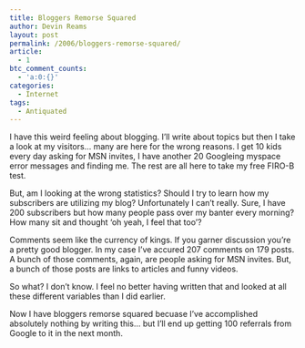 ```yaml
---
title: Bloggers Remorse Squared
author: Devin Reams
layout: post
permalink: /2006/bloggers-remorse-squared/
article:
  - 1
btc_comment_counts:
  - 'a:0:{}'
categories:
  - Internet
tags:
  - Antiquated
---
```

I have this weird feeling about blogging. I&#8217;ll write about topics but then I take a look at my visitors&#8230; many are here for the wrong reasons. I get 10 kids every day asking for MSN invites, I have another 20 Googleing myspace error messages and finding me. The rest are all here to take my free FIRO-B test.

But, am I looking at the wrong statistics? Should I try to learn how my subscribers are utilizing my blog? Unfortunately I can&#8217;t really. Sure, I have 200 subscribers but how many people pass over my banter every morning? How many sit and thought &#8216;oh yeah, I feel that too&#8217;?

Comments seem like the currency of kings. If you garner discussion you&#8217;re a pretty good blogger. In my case I&#8217;ve accured 207 comments on 179 posts. A bunch of those comments, again, are people asking for MSN invites. But, a bunch of those posts are links to articles and funny videos.

So what? I don&#8217;t know. I feel no better having written that and looked at all these different variables than I did earlier.

Now I have bloggers remorse squared becuase I&#8217;ve accomplished absolutely nothing by writing this&#8230; but I&#8217;ll end up getting 100 referrals from Google to it in the next month.